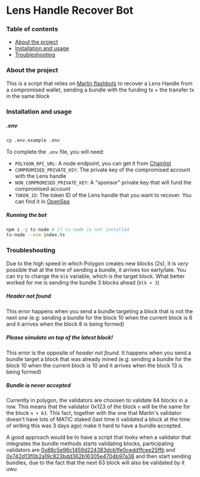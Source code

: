 
# Lens Handle Recover Bot

### Table of contents

- [About the project](#about-the-project)
- [Installation and usage](#installation-and-usage)
- [Troubleshooting](#troubleshooting)

### About the project
This is a script that relies on [Marlin flashbots](https://docs.marlin.org/docs/User%20Guides/Polygon%20MEV/For%20Searchers/) to recover a Lens Handle from a compromised wallet, sending a bundle with the funding tx + the transfer tx in the same block

### Installation and usage

##### .env
```bash
cp .env.example .env
```

 To complete the `.env` file, you will need:
- `POLYGON_RPC_URL`: A node endpoint, you can get it from [Chainlist](https://chainlist.org/)
- `COMPROMISED_PRIVATE_KEY`: The private key of the compromised account with the Lens handle
- `NON_COMPROMISED_PRIVATE_KEY`: A "sponsor" private key that will fund the compromised account
- `TOKEN_ID`: The token ID of the Lens handle that you want to recover. You can find it in [OpenSea](https://opensea.io) 

##### Running the bot
```bash
npm i -g ts-node # If ts-node is not installed
ts-node --esm index.ts 
```

### Troubleshooting
Due to the high speed in which Polygon creates new blocks (2s), it is *very* possible that at the time of sending a bundle, it arrives too early/late. You can try to change the `blk` variable, which is the target block. What better worked for me is sending the bundle 3 blocks ahead (`blk + 3`)

#####  Header not found
This error happens when you send a bundle targeting a block that is not the next one (e.g: sending a bundle for the block 10 when the current block is 6 and it arrives when the block 8 is being formed)

##### Please simulate on top of the latest block!
This error is the opposite of *header not found*. It happens when you send a bundle target a block that was already mined (e.g: sending a bundle for the block 10 when the current block is 10 and it arrives when the block 13 is being formed)

##### Bundle is never accepted
Currently in polygon, the validators are choosen to validate 64 blocks in a row. This means that the validator 0x123 of the block `n` will be the same for the block `n + 63`. This fact, together with the one that Marlin's validator doesn't have lots of MATIC staked (last time it validated a block at the time of writing this was 3 days ago) make it hard to have a bundle accepted. 

A good approach would be to have a script that looks when a validator that integrates the bundle methods starts validating blocks, participating validators are [0x88c5e96c1459d224383dcb1fe0cedd1fcee25ffb](https://polygonscan.com/address/0x88c5e96c1459d224383dcb1fe0cedd1fcee25ffb) and [0x742d13f0b2a19c823bdd362b16305e4704b97a38](https://polygonscan.com/address/0x742d13f0b2a19c823bdd362b16305e4704b97a38) and then start sending bundles, due to the fact that the next 63 block will also be validated by it uwu
